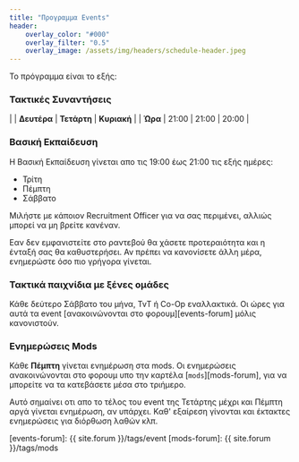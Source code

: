 ```yaml
---
title: "Προγραμμα Events"
header:
    overlay_color: "#000"
    overlay_filter: "0.5"
    overlay_image: /assets/img/headers/schedule-header.jpeg
---
```


Το πρόγραμμα είναι το εξής:

### Τακτικές Συναντήσεις

|			| **Δευτέρα** | **Τετάρτη** | **Κυριακή** |
| **Ώρα**	| 21:00 	|  21:00 	|	 20:00 |



### Βασική Εκπαίδευση

H Βασική Εκπαίδευση γίνεται απο τις 19:00 έως 21:00 τις εξής ημέρες:

* Τρίτη
* Πέμπτη
* Σάββατο

Μιλήστε με κάποιον Recruitment Officer για να σας περιμένει, αλλιώς μπορεί να μη βρείτε
κανέναν.

Εαν δεν εμφανιστείτε στο ραντεβού θα χάσετε προτεραιότητα και η ένταξή σας θα
καθυστερήσει. Αν πρέπει να κανονίσετε άλλη μέρα, ενημερώστε όσο πιο γρήγορα γίνεται.


### Τακτικά παιχνίδια με ξένες ομάδες

Κάθε δεύτερο Σάββατο του μήνα, TvT ή Co-Op εναλλακτικά. Οι ώρες για αυτά τα event
[ανακοινώνονται στο φορουμ][events-forum] μόλις κανονιστούν.


### Ενημερώσεις Mods

Κάθε **Πέμπτη** γίνεται ενημέρωση στα mods. Οι ενημερώσεις ανακοινώνονται στο
φορουμ υπο την καρτέλα [`mods`][mods-forum], για να μπορείτε να τα κατεβάσετε μέσα
στο τριήμερο.

Αυτό σημαίνει οτι απο το τέλος του event της Τετάρτης μέχρι και Πέμπτη αργά γίνεται
ενημέρωση, αν υπάρχει. Καθ' εξαίρεση γίνονται και έκτακτες ενημερώσεις για διόρθωση
λαθών κλπ.


[events-forum]: {{ site.forum }}/tags/event
[mods-forum]: {{ site.forum }}/tags/mods
